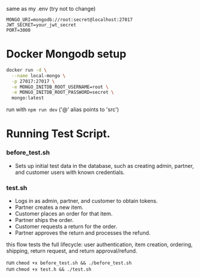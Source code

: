 same as my .env (try not to change)

```
MONGO_URI=mongodb://root:secret@localhost:27017
JWT_SECRET=your_jwt_secret
PORT=3000
```

# Docker Mongodb setup

```bash
docker run -d \
  --name local-mongo \
  -p 27017:27017 \
  -e MONGO_INITDB_ROOT_USERNAME=root \
  -e MONGO_INITDB_ROOT_PASSWORD=secret \
  mongo:latest
```

run with `npm run dev` ('@' alias points to 'src')

# Running Test Script.

### **before_test.sh**

- Sets up initial test data in the database, such as creating admin, partner, and customer users with known credentials.

### **test.sh**

- Logs in as admin, partner, and customer to obtain tokens.
- Partner creates a new item.
- Customer places an order for that item.
- Partner ships the order.
- Customer requests a return for the order.
- Partner approves the return and processes the refund.

this flow tests the full lifecycle: user authentication, item creation, ordering, shipping, return request, and return approval/refund.

run `chmod +x before_test.sh && ./before_test.sh`
<br/>
run `chmod +x test.h && ./test.sh`
